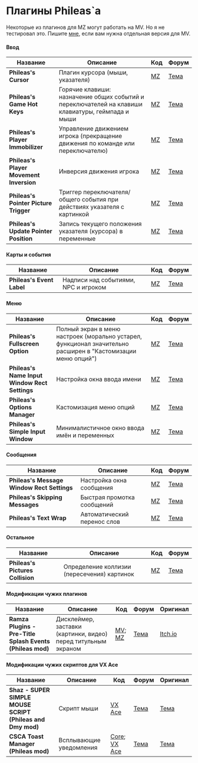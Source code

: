 # Плагины Phileas`а

Некоторые из плагинов для MZ могут работать на MV. Но я не тестировал это. Пишите [мне](https://t.me/olekolegovich), если вам нужна отдельная версия для MV.

#### Ввод
| Название | Описание | Код | Форум |
| --- | --- | --- | --- |
| **Phileas's Cursor** | Плагин курсора (мыши, указателя)  | [MZ](https://github.com/Oleg-Olegovich/phileas-public-plugins/blob/master/plugins/Phileas_Cursor.js) | [Тема](https://rpgmakerunion.ru/thread/mz-phileass-cursor.377) |
| **Phileas's Game Hot Keys** | Горячие клавиши: назначение общих событий и переключателей на клавиши клавиатуры, геймпада и мыши  | [MZ](https://github.com/Oleg-Olegovich/phileas-public-plugins/blob/master/plugins/Phileas_GameHotKeys.js) | [Тема](https://rpgmakerunion.ru/thread/mz-phileass-game-hot-keys.327) |
| **Phileas's Player Immobilizer** | Управление движением игрока (прекращение движения по команде или переключателю)  | [MZ](https://github.com/Oleg-Olegovich/phileas-public-plugins/blob/master/plugins/Phileas_PlayerImmobilizer.js) | [Тема](https://rpgmakerunion.ru/thread/mz-phileass-player-immobilizer.301) |
| **Phileas's Player Movement Inversion** | Инверсия движения игрока  | [MZ](https://github.com/Oleg-Olegovich/phileas-public-plugins/blob/master/plugins/Phileas_PlayerMovementInversion.js) | [Тема](https://rpgmakerunion.ru/thread/mz-phileass-player-movement-inversion.356) |
| **Phileas's Pointer Picture Trigger** | Триггер переключателя/общего события при действиях указателя с картинкой  | [MZ](https://github.com/Oleg-Olegovich/phileas-public-plugins/blob/master/plugins/Phileas_PointerPictureTrigger.js) | [Тема](https://rpgmakerunion.ru/thread/mz-phileass-pointer-picture-trigger.508) |
| **Phileas's Update Pointer Position** | Запись текущего положения указателя (курсора) в переменные  | [MZ](https://github.com/Oleg-Olegovich/phileas-public-plugins/blob/master/plugins/Phileas_UpdatePointerPosition.js) | [Тема](https://rpgmakerunion.ru/thread/mz-phileass-update-pointer-position.343) |

#### Карты и события
| Название | Описание | Код | Форум |
| --- | --- | --- | --- |
| **Phileas's Event Label** | Надписи над событиями, NPC и игроком  | [MZ](https://github.com/Oleg-Olegovich/phileas-public-plugins/blob/master/plugins/Phileas_EventLabel.js) | [Тема](https://rpgmakerunion.ru/thread/mz-phileass-event-label.315) |

#### Меню
| Название | Описание | Код | Форум |
| --- | --- | --- | --- |
| **Phileas's Fullscreen Option** | Полный экран в меню настроек (морально устарел, функционал значительно расширен в "Кастомизации меню опций")  | [MZ](https://github.com/Oleg-Olegovich/phileas-public-plugins/blob/master/plugins/Phileas_FullscreenOption.js) | [Тема](https://rpgmakerunion.ru/thread/mz-phileass-fullscreen-option.296) |
| **Phileas's Name Input Window Rect Settings** | Настройка окна ввода имени  | [MZ](https://github.com/Oleg-Olegovich/phileas-public-plugins/blob/master/plugins/Phileas_NameInputWindowRectSettings.js) | [Тема](https://rpgmakerunion.ru/thread/mz-phileass-name-input-window-rect-settings.351) |
| **Phileas's Options Manager** | Кастомизация меню опций  | [MZ](https://github.com/Oleg-Olegovich/phileas-public-plugins/blob/master/plugins/Phileas_OptionsManager.js) | [Тема](https://rpgmakerunion.ru/thread/mz-phileass-options-manager.333) |
| **Phileas's Simple Input Window** | Минималистичное окно ввода имён и переменных  | [MZ](https://github.com/Oleg-Olegovich/phileas-public-plugins/blob/master/plugins/Phileas_SimpleInputWindow.js) | [Тема](https://rpgmakerunion.ru/thread/mz-phileass-simple-input-window.604) |

#### Сообщения
| Название | Описание | Код | Форум |
| --- | --- | --- | --- |
| **Phileas's Message Window Rect Settings** | Настройка окна сообщения  | [MZ](https://github.com/Oleg-Olegovich/phileas-public-plugins/blob/master/plugins/Phileas_MessageWindowRectSettings.js) | [Тема](https://rpgmakerunion.ru/thread/mz-phileass-message-window-rect-settings.295) |
| **Phileas's Skipping Messages** | Быстрая промотка сообщений | [MZ](https://github.com/Oleg-Olegovich/phileas-public-plugins/blob/master/plugins/Phileas_SkippingMessages.js) | [Тема](https://rpgmakerunion.ru/thread/mz-phileass-skipping-messages.294) |
| **Phileas's Text Wrap** | Автоматический перенос слов  | [MZ](https://github.com/Oleg-Olegovich/phileas-public-plugins/blob/master/plugins/Phileas_TextWrap.js) | [Тема](https://rpgmakerunion.ru/thread/mz-phileass-text-wrap.311) |

#### Остальное
| Название | Описание | Код | Форум |
| --- | --- | --- | --- |
| **Phileas's Pictures Collision** | Определение коллизии (пересечения) картинок  | [MZ](https://github.com/Oleg-Olegovich/phileas-public-plugins/blob/master/plugins/Phileas_PicturesCollision.js) | [Тема](https://rpgmakerunion.ru/thread/mz-phileass-pictures-collision.683) |

#### Модификации чужих плагинов
| Название | Описание | Код | Форум | Оригинал |
| --- | --- | --- | --- | --- |
| **Ramza Plugins - Pre-Title Splash Events (Phileas mod)** | Дисклеймер, заставки (картинки, видео) перед титульным экраном  | [MV](https://github.com/Oleg-Olegovich/phileas-public-plugins/blob/master/plugins/Ramza_PreTitleSplash_MV.js); [MZ](https://github.com/Oleg-Olegovich/phileas-public-plugins/blob/master/plugins/Ramza_PreTitleSplash_MZ.js) | [Тема](https://rpgmakerunion.ru/thread/mvmz-ramzapretitlesplash-phileas-mod.523) | [Itch.io](https://capnrammo.itch.io/mvmz-pre-title-splash-videos)

#### Модификации чужих скриптов для VX Ace
| Название | Описание | Код | Форум | Оригинал |
| --- | --- | --- | --- | --- |
| **Shaz - SUPER SIMPLE MOUSE SCRIPT (Phileas and Dmy mod)** | Скрипт мыши  | [VX Ace](https://github.com/Oleg-Olegovich/phileas-public-plugins/blob/master/scripts/shaz_mouse.rb) | [Тема]([https://rpgmakerunion.ru/thread/mvmz-ramzapretitlesplash-phileas-mod.523](https://rpgmakerunion.ru/thread/vx-ace-fiks-skripta-myshi.297)) | [Тема](https://forums.rpgmakerweb.com/index.php?threads/super-simple-mouse-script.16520/) |
| **CSCA Toast Manager (Phileas mod)** | Всплывающие уведомления  | [Core](https://github.com/Oleg-Olegovich/phileas-public-plugins/blob/master/scripts/csca_core.rb); [VX Ace](https://github.com/Oleg-Olegovich/phileas-public-plugins/blob/master/scripts/csca_toast_manager.rb) | [Тема](https://rpgmakerunion.ru/thread/vx-ace-csca-toast-manager-remeyk.298) | [Тема](https://www.rpgmakercentral.com/topic/13960-csca-toast-manager/) |
